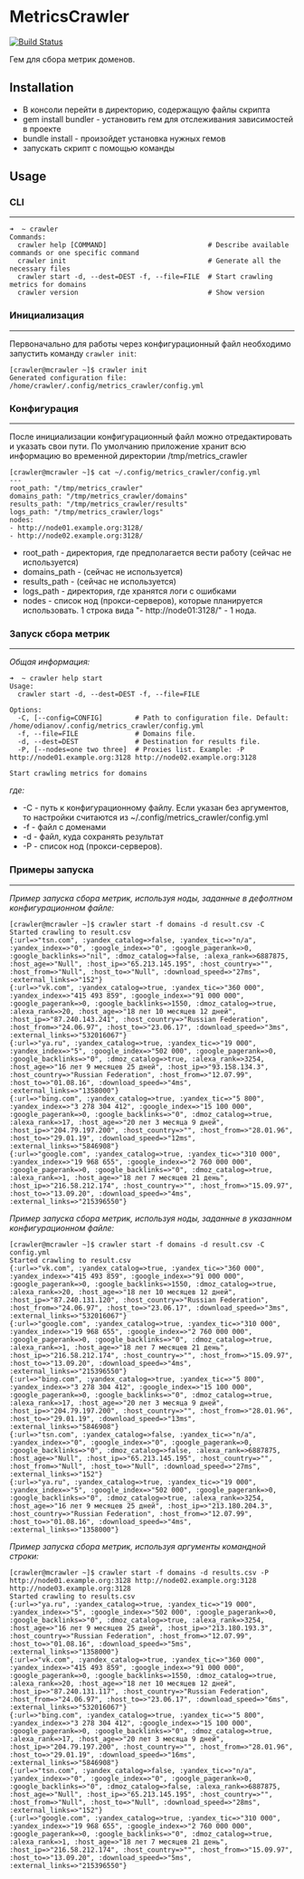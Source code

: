# MetricsCrawler

[![Build Status](https://travis-ci.org/odinsy/metrics_crawler.svg?branch=master)](https://travis-ci.org/odinsy/metrics_crawler)

Гем для сбора метрик доменов.

## Installation

* В консоли перейти в директорию, содержащую файлы скрипта
* gem install bundler - установить гем для отслеживания зависимостей в проекте
* bundle install - произойдет установка нужных гемов
* запускать скрипт с помощью команды

## Usage

### CLI

---
```
➜  ~ crawler
Commands:
  crawler help [COMMAND]                         # Describe available commands or one specific command
  crawler init                                   # Generate all the necessary files
  crawler start -d, --dest=DEST -f, --file=FILE  # Start crawling metrics for domains
  crawler version                                # Show version
```

### Инициализация

---

Первоначально для работы через конфигурационный файл необходимо запустить команду `crawler init`:

```
[crawler@mcrawler ~]$ crawler init
Generated configuration file: /home/crawler/.config/metrics_crawler/config.yml
```

### Конфигурация

---

После инициализации конфигурационный файл можно отредактировать и указать свои пути.
По умолчанию приложение хранит всю информацию во временной директории /tmp/metrics_crawler

```
[crawler@mcrawler ~]$ cat ~/.config/metrics_crawler/config.yml
---
root_path: "/tmp/metrics_crawler"
domains_path: "/tmp/metrics_crawler/domains"
results_path: "/tmp/metrics_crawler/results"
logs_path: "/tmp/metrics_crawler/logs"
nodes:
- http://node01.example.org:3128/
- http://node02.example.org:3128/
```

* root_path - директория, где предполагается вести работу (сейчас не используется)
* domains_path - (сейчас не используется)
* results_path - (сейчас не используется)
* logs_path - директория, где хранятся логи с ошибками
* nodes - список нод (прокси-серверов), которые планируется использовать. 1 строка вида "- http://node01:3128/" - 1 нода.


### Запуск сбора метрик

---

*Общая информация:*
```
➜  ~ crawler help start                      
Usage:
  crawler start -d, --dest=DEST -f, --file=FILE

Options:
  -C, [--config=CONFIG]        # Path to configuration file. Default: /home/odianov/.config/metrics_crawler/config.yml
  -f, --file=FILE              # Domains file.
  -d, --dest=DEST              # Destination for results file.
  -P, [--nodes=one two three]  # Proxies list. Example: -P http://node01.example.org:3128 http://node02.example.org:3128

Start crawling metrics for domains
```

*где:*
* -C - путь к конфигурационному файлу. Если указан без аргументов, то настройки считаются из ~/.config/metrics_crawler/config.yml
* -f - файл с доменами
* -d - файл, куда сохранять результат
* -P - список нод (прокси-серверов).

### Примеры запуска

---

*Пример запуска сбора метрик, используя ноды, заданные в дефолтном конфигурационном файле:*
```
[crawler@mcrawler ~]$ crawler start -f domains -d result.csv -C
Started crawling to result.csv
{:url=>"tsn.com", :yandex_catalog=>false, :yandex_tic=>"n/a", :yandex_index=>"0", :google_index=>"0", :google_pagerank=>0, :google_backlinks=>"nil", :dmoz_catalog=>false, :alexa_rank=>6887875, :host_age=>"Null", :host_ip=>"65.213.145.195", :host_country=>"", :host_from=>"Null", :host_to=>"Null", :download_speed=>"27ms", :external_links=>"152"}
{:url=>"vk.com", :yandex_catalog=>true, :yandex_tic=>"360 000", :yandex_index=>"415 493 859", :google_index=>"91 000 000", :google_pagerank=>0, :google_backlinks=>1550, :dmoz_catalog=>true, :alexa_rank=>20, :host_age=>"18 лет 10 месяцев 12 дней", :host_ip=>"87.240.143.241", :host_country=>"Russian Federation", :host_from=>"24.06.97", :host_to=>"23.06.17", :download_speed=>"3ms", :external_links=>"532016067"}
{:url=>"ya.ru", :yandex_catalog=>true, :yandex_tic=>"19 000", :yandex_index=>"5", :google_index=>"502 000", :google_pagerank=>0, :google_backlinks=>"0", :dmoz_catalog=>true, :alexa_rank=>3254, :host_age=>"16 лет 9 месяцев 25 дней", :host_ip=>"93.158.134.3", :host_country=>"Russian Federation", :host_from=>"12.07.99", :host_to=>"01.08.16", :download_speed=>"4ms", :external_links=>"1358000"}
{:url=>"bing.com", :yandex_catalog=>true, :yandex_tic=>"5 800", :yandex_index=>"3 278 304 412", :google_index=>"15 100 000", :google_pagerank=>0, :google_backlinks=>"0", :dmoz_catalog=>true, :alexa_rank=>17, :host_age=>"20 лет 3 месяца 9 дней", :host_ip=>"204.79.197.200", :host_country=>"", :host_from=>"28.01.96", :host_to=>"29.01.19", :download_speed=>"12ms", :external_links=>"5846908"}
{:url=>"google.com", :yandex_catalog=>true, :yandex_tic=>"310 000", :yandex_index=>"19 968 655", :google_index=>"2 760 000 000", :google_pagerank=>0, :google_backlinks=>"0", :dmoz_catalog=>true, :alexa_rank=>1, :host_age=>"18 лет 7 месяцев 21 день", :host_ip=>"216.58.212.174", :host_country=>"", :host_from=>"15.09.97", :host_to=>"13.09.20", :download_speed=>"4ms", :external_links=>"215396550"}
```

*Пример запуска сбора метрик, используя ноды, заданные в указанном конфигурационном файле:*
```
[crawler@mcrawler ~]$ crawler start -f domains -d result.csv -C config.yml
Started crawling to result.csv
{:url=>"vk.com", :yandex_catalog=>true, :yandex_tic=>"360 000", :yandex_index=>"415 493 859", :google_index=>"91 000 000", :google_pagerank=>0, :google_backlinks=>1550, :dmoz_catalog=>true, :alexa_rank=>20, :host_age=>"18 лет 10 месяцев 12 дней", :host_ip=>"87.240.131.120", :host_country=>"Russian Federation", :host_from=>"24.06.97", :host_to=>"23.06.17", :download_speed=>"3ms", :external_links=>"532016067"}
{:url=>"google.com", :yandex_catalog=>true, :yandex_tic=>"310 000", :yandex_index=>"19 968 655", :google_index=>"2 760 000 000", :google_pagerank=>0, :google_backlinks=>"0", :dmoz_catalog=>true, :alexa_rank=>1, :host_age=>"18 лет 7 месяцев 21 день", :host_ip=>"216.58.212.174", :host_country=>"", :host_from=>"15.09.97", :host_to=>"13.09.20", :download_speed=>"4ms", :external_links=>"215396550"}
{:url=>"bing.com", :yandex_catalog=>true, :yandex_tic=>"5 800", :yandex_index=>"3 278 304 412", :google_index=>"15 100 000", :google_pagerank=>0, :google_backlinks=>"0", :dmoz_catalog=>true, :alexa_rank=>17, :host_age=>"20 лет 3 месяца 9 дней", :host_ip=>"204.79.197.200", :host_country=>"", :host_from=>"28.01.96", :host_to=>"29.01.19", :download_speed=>"13ms", :external_links=>"5846908"}
{:url=>"tsn.com", :yandex_catalog=>false, :yandex_tic=>"n/a", :yandex_index=>"0", :google_index=>"0", :google_pagerank=>0, :google_backlinks=>"0", :dmoz_catalog=>false, :alexa_rank=>6887875, :host_age=>"Null", :host_ip=>"65.213.145.195", :host_country=>"", :host_from=>"Null", :host_to=>"Null", :download_speed=>"27ms", :external_links=>"152"}
{:url=>"ya.ru", :yandex_catalog=>true, :yandex_tic=>"19 000", :yandex_index=>"5", :google_index=>"502 000", :google_pagerank=>0, :google_backlinks=>"0", :dmoz_catalog=>true, :alexa_rank=>3254, :host_age=>"16 лет 9 месяцев 25 дней", :host_ip=>"213.180.204.3", :host_country=>"Russian Federation", :host_from=>"12.07.99", :host_to=>"01.08.16", :download_speed=>"4ms", :external_links=>"1358000"}
```

*Пример запуска сбора метрик, используя аргументы командной строки:*
```
[crawler@mcrawler ~]$ crawler start -f domains -d results.csv -P http://node01.example.org:3128 http://node02.example.org:3128 http://node03.example.org:3128
Started crawling to results.csv
{:url=>"ya.ru", :yandex_catalog=>true, :yandex_tic=>"19 000", :yandex_index=>"5", :google_index=>"502 000", :google_pagerank=>0, :google_backlinks=>"0", :dmoz_catalog=>true, :alexa_rank=>3254, :host_age=>"16 лет 9 месяцев 25 дней", :host_ip=>"213.180.193.3", :host_country=>"Russian Federation", :host_from=>"12.07.99", :host_to=>"01.08.16", :download_speed=>"5ms", :external_links=>"1358000"}
{:url=>"vk.com", :yandex_catalog=>true, :yandex_tic=>"360 000", :yandex_index=>"415 493 859", :google_index=>"91 000 000", :google_pagerank=>0, :google_backlinks=>1550, :dmoz_catalog=>true, :alexa_rank=>20, :host_age=>"18 лет 10 месяцев 12 дней", :host_ip=>"87.240.131.117", :host_country=>"Russian Federation", :host_from=>"24.06.97", :host_to=>"23.06.17", :download_speed=>"6ms", :external_links=>"532016067"}
{:url=>"bing.com", :yandex_catalog=>true, :yandex_tic=>"5 800", :yandex_index=>"3 278 304 412", :google_index=>"15 100 000", :google_pagerank=>0, :google_backlinks=>"0", :dmoz_catalog=>true, :alexa_rank=>17, :host_age=>"20 лет 3 месяца 9 дней", :host_ip=>"204.79.197.200", :host_country=>"", :host_from=>"28.01.96", :host_to=>"29.01.19", :download_speed=>"16ms", :external_links=>"5846908"}
{:url=>"tsn.com", :yandex_catalog=>false, :yandex_tic=>"n/a", :yandex_index=>"0", :google_index=>"0", :google_pagerank=>0, :google_backlinks=>"0", :dmoz_catalog=>false, :alexa_rank=>6887875, :host_age=>"Null", :host_ip=>"65.213.145.195", :host_country=>"", :host_from=>"Null", :host_to=>"Null", :download_speed=>"28ms", :external_links=>"152"}
{:url=>"google.com", :yandex_catalog=>true, :yandex_tic=>"310 000", :yandex_index=>"19 968 655", :google_index=>"2 760 000 000", :google_pagerank=>0, :google_backlinks=>"0", :dmoz_catalog=>true, :alexa_rank=>1, :host_age=>"18 лет 7 месяцев 21 день", :host_ip=>"216.58.212.174", :host_country=>"", :host_from=>"15.09.97", :host_to=>"13.09.20", :download_speed=>"5ms", :external_links=>"215396550"}
```
